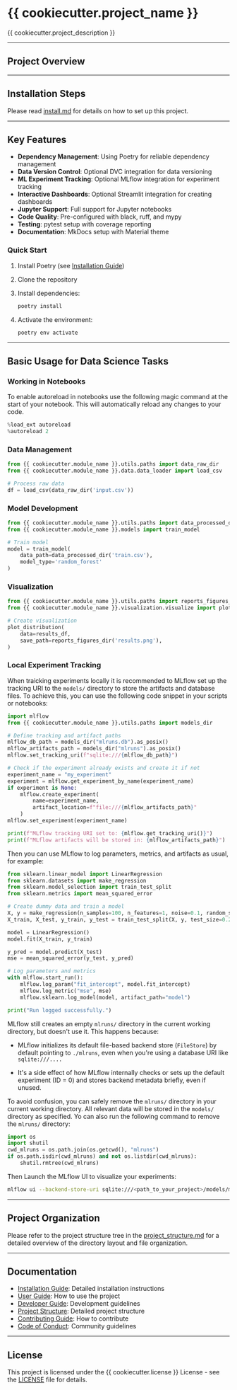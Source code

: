 # {{ cookiecutter.project_name }}

{{ cookiecutter.project_description }}

---

## Project Overview

<!-- Add a brief overview of the project here. -->

---

## Installation Steps

Please read [install.md](docs/install.md) for details on how to set up this project.

---

## Key Features

- **Dependency Management**: Using Poetry for reliable dependency management
- **Data Version Control**: Optional DVC integration for data versioning
- **ML Experiment Tracking**: Optional MLflow integration for experiment tracking
- **Interactive Dashboards**: Optional Streamlit integration for creating dashboards
- **Jupyter Support**: Full support for Jupyter notebooks
- **Code Quality**: Pre-configured with black, ruff, and mypy
- **Testing**: pytest setup with coverage reporting
- **Documentation**: MkDocs setup with Material theme

### Quick Start

1. Install Poetry (see [Installation Guide](docs/install.md))
2. Clone the repository
3. Install dependencies:

   ```bash
   poetry install
   ```

4. Activate the environment:

   ```bash
   poetry env activate
   ```

---

## Basic Usage for Data Science Tasks

### Working in Notebooks

To enable autoreload in notebooks use the following magic command at the start of your notebook. This will automatically reload any changes to your code.

```python
%load_ext autoreload
%autoreload 2
```

### Data Management

```python
from {{ cookiecutter.module_name }}.utils.paths import data_raw_dir
from {{ cookiecutter.module_name }}.data.data_loader import load_csv

# Process raw data
df = load_csv(data_raw_dir('input.csv'))
```

### Model Development

```python
from {{ cookiecutter.module_name }}.utils.paths import data_processed_dir
from {{ cookiecutter.module_name }}.models import train_model

# Train model
model = train_model(
    data_path=data_processed_dir('train.csv'),
    model_type='random_forest'
)
```

### Visualization

```python
from {{ cookiecutter.module_name }}.utils.paths import reports_figures_dir
from {{ cookiecutter.module_name }}.visualization.visualize import plot_distribution

# Create visualization
plot_distribution(
    data=results_df,
    save_path=reports_figures_dir('results.png'),
)
```

### Local Experiment Tracking

When traicking experiments locally it is recommended to MLflow set up the tracking URI to the `models/` directory to store the artifacts and database files. To achieve this, you can use the following code snippet in your scripts or notebooks:

```python
import mlflow
from {{ cookiecutter.module_name }}.utils.paths import models_dir

# Define tracking and artifact paths
mlflow_db_path = models_dir("mlruns.db").as_posix()
mlflow_artifacts_path = models_dir("mlruns").as_posix()
mlflow.set_tracking_uri(f"sqlite:///{mlflow_db_path}")

# Check if the experiment already exists and create it if not
experiment_name = "my_experiment"
experiment = mlflow.get_experiment_by_name(experiment_name)
if experiment is None:
    mlflow.create_experiment(
        name=experiment_name,
        artifact_location=f"file:///{mlflow_artifacts_path}"
    )
mlflow.set_experiment(experiment_name)

print(f"MLflow tracking URI set to: {mlflow.get_tracking_uri()}")
print(f"MLflow artifacts will be stored in: {mlflow_artifacts_path}")
```

Then you can use MLflow to log parameters, metrics, and artifacts as usual, for example:

```python
from sklearn.linear_model import LinearRegression
from sklearn.datasets import make_regression
from sklearn.model_selection import train_test_split
from sklearn.metrics import mean_squared_error

# Create dummy data and train a model
X, y = make_regression(n_samples=100, n_features=1, noise=0.1, random_state=42)
X_train, X_test, y_train, y_test = train_test_split(X, y, test_size=0.2)

model = LinearRegression()
model.fit(X_train, y_train)

y_pred = model.predict(X_test)
mse = mean_squared_error(y_test, y_pred)

# Log parameters and metrics
with mlflow.start_run():
    mlflow.log_param("fit_intercept", model.fit_intercept)
    mlflow.log_metric("mse", mse)
    mlflow.sklearn.log_model(model, artifact_path="model")

print("Run logged successfully.")

```

MLflow still creates an empty `mlruns/` directory in the current working directory, but doesn't use it. This happens because:

- MLflow initializes its default file-based backend store (`FileStore`) by default pointing to `./mlruns`, even when you're using a database URI like `sqlite:///....`

- It's a side effect of how MLflow internally checks or sets up the default experiment (ID = 0) and stores backend metadata briefly, even if unused.

To avoid confusion, you can safely remove the `mlruns/` directory in your current working directory. All relevant data will be stored in the `models/` directory as specified. Yo can also run the following command to remove the `mlruns/` directory:

```python
import os
import shutil
cwd_mlruns = os.path.join(os.getcwd(), "mlruns")
if os.path.isdir(cwd_mlruns) and not os.listdir(cwd_mlruns):
    shutil.rmtree(cwd_mlruns)
```

Then Launch the MLflow UI to visualize your experiments:

```bash
mlflow ui --backend-store-uri sqlite:///<path_to_your_project>/models/mlruns.db 
```

---

## Project Organization

Please refer to the project structure tree in the [project_structure.md](docs/project_structure.md) for a detailed overview of the directory layout and file organization.

---

## Documentation

- [Installation Guide](docs/install.md): Detailed installation instructions
- [User Guide](docs/user_guide.md): How to use the project
- [Developer Guide](docs/developer_guide.md): Development guidelines
- [Project Structure](docs/project_structure.md): Detailed project structure
- [Contributing Guide](docs/contributing.md): How to contribute
- [Code of Conduct](docs/code_of_conduct.md): Community guidelines

---

## License

This project is licensed under the {{ cookiecutter.license }} License - see the [LICENSE](LICENSE) file for details.

